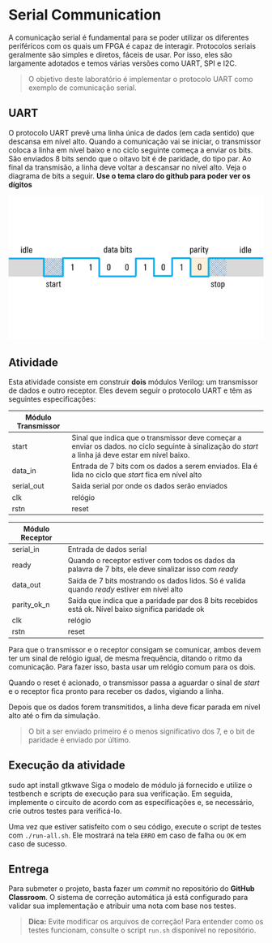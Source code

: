 # Serial Communication
A comunicação serial é fundamental para se poder utilizar os diferentes periféricos com os quais um FPGA é capaz de interagir. Protocolos seriais geralmente são simples e diretos, fáceis de usar. Por isso, eles são largamente adotados e temos várias versões como UART, SPI e I2C.

> O objetivo deste laboratório é implementar o protocolo UART como exemplo de comunicação serial.

## UART
O protocolo UART prevê uma linha única de dados (em cada sentido) que descansa em nível alto. Quando a comunicação vai se iniciar, o transmissor coloca a linha em nível baixo e no ciclo seguinte começa a enviar os bits. São enviados 8 bits sendo que o oitavo bit é de paridade, do tipo par. Ao final da transmisão, a linha deve voltar a descansar no nível alto. Veja o diagrama de bits a seguir. **Use o tema claro do github para poder ver os dígitos**

![UART](UART.png)

## Atividade
Esta atividade consiste em construir **dois** módulos Verilog: um transmissor de dados e outro receptor. Eles devem seguir o protocolo UART e têm as seguintes especificações:

Módulo Transmissor |  |
|--------------|----|
| start        | Sinal que indica que o transmissor deve começar a enviar os dados. no ciclo seguinte à sinalização do *start* a linha já deve estar em nível baixo. |
| data_in    | Entrada de 7 bits com os dados a serem enviados. Ela é lida no ciclo que *start* fica em nível alto|
| serial_out  | Saida serial por onde os dados serão enviados
| clk | relógio |
| rstn| reset |

Módulo Receptor |  |
|--------------|----|
| serial_in    | Entrada de dados serial
| ready        | Quando o receptor estiver com todos os dados da palavra de 7 bits, ele deve sinalizar isso com *ready*|
| data_out     | Saída de 7 bits mostrando os dados lidos. Só é valida quando *ready* estiver em nível alto |
| parity_ok_n  | Saída que indica que a paridade par dos 8 bits recebidos está ok. Nível baixo significa paridade ok |
| clk | relógio |
| rstn| reset |

Para que o transmissor e o receptor consigam se comunicar, ambos devem ter um sinal de relógio igual, de mesma frequência, ditando o ritmo da comunicação. Para fazer isso, basta usar um relógio comum para os dois.

Quando o reset é acionado, o transmissor passa a aguardar o sinal de *start* e o receptor fica pronto para receber os dados, vigiando a linha.

Depois que os dados forem transmitidos, a linha deve ficar parada em nível alto até o fim da simulação.

> O bit a ser enviado primeiro é o menos significativo dos 7, e o bit de paridade é enviado por último.

## Execução da atividade
sudo apt install gtkwave
Siga o modelo de módulo já fornecido e utilize o testbench e scripts de execução para sua verificação. Em seguida, implemente o circuito de acordo com as especificações e, se necessário, crie outros testes para verificá-lo.

Uma vez que estiver satisfeito com o seu código, execute o script de testes com `./run-all.sh`. Ele mostrará na tela `ERRO` em caso de falha ou `OK` em caso de sucesso.

## Entrega

Para submeter o projeto, basta fazer um *commit* no repositório do **GitHub Classroom**. O sistema de correção automática já está configurado para validar sua implementação e atribuir uma nota com base nos testes.  

> **Dica:**  Evite modificar os arquivos de correção! Para entender como os testes funcionam, consulte o script `run.sh` disponível no repositório.
